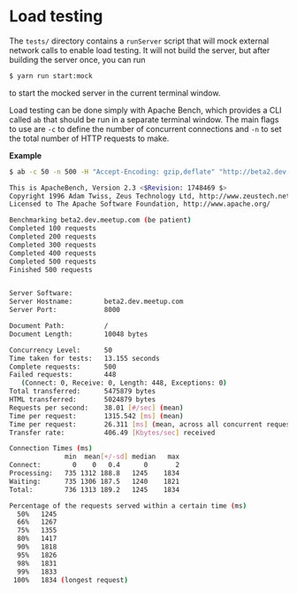 # Load testing

The `tests/` directory contains a `runServer` script that will mock external
network calls to enable load testing. It will not build the server, but after
building the server once, you can run

```sh
$ yarn run start:mock
```

to start the mocked server in the current terminal window.

Load testing can be done simply with Apache Bench, which provides a CLI called
`ab` that should be run in a separate terminal window. The main flags to use
are `-c` to define the number of concurrent connections and `-n` to set the
total number of HTTP requests to make.

**Example**

```sh
$ ab -c 50 -n 500 -H "Accept-Encoding: gzip,deflate" "http://beta2.dev.meetup.com:8000/"

This is ApacheBench, Version 2.3 <$Revision: 1748469 $>
Copyright 1996 Adam Twiss, Zeus Technology Ltd, http://www.zeustech.net/
Licensed to The Apache Software Foundation, http://www.apache.org/

Benchmarking beta2.dev.meetup.com (be patient)
Completed 100 requests
Completed 200 requests
Completed 300 requests
Completed 400 requests
Completed 500 requests
Finished 500 requests


Server Software:
Server Hostname:        beta2.dev.meetup.com
Server Port:            8000

Document Path:          /
Document Length:        10048 bytes

Concurrency Level:      50
Time taken for tests:   13.155 seconds
Complete requests:      500
Failed requests:        448
   (Connect: 0, Receive: 0, Length: 448, Exceptions: 0)
Total transferred:      5475879 bytes
HTML transferred:       5024879 bytes
Requests per second:    38.01 [#/sec] (mean)
Time per request:       1315.542 [ms] (mean)
Time per request:       26.311 [ms] (mean, across all concurrent requests)
Transfer rate:          406.49 [Kbytes/sec] received

Connection Times (ms)
              min  mean[+/-sd] median   max
Connect:        0    0   0.4      0       2
Processing:   735 1312 188.8   1245    1834
Waiting:      735 1306 187.5   1240    1821
Total:        736 1313 189.2   1245    1834

Percentage of the requests served within a certain time (ms)
  50%   1245
  66%   1267
  75%   1355
  80%   1417
  90%   1818
  95%   1826
  98%   1831
  99%   1833
 100%   1834 (longest request)
```
